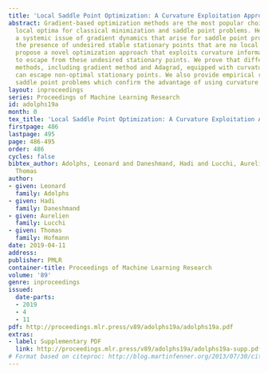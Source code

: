 ```yaml
---
title: 'Local Saddle Point Optimization: A Curvature Exploitation Approach'
abstract: Gradient-based optimization methods are the most popular choice for finding
  local optima for classical minimization and saddle point problems. Here, we highlight
  a systemic issue of gradient dynamics that arise for saddle point problems, namely
  the presence of undesired stable stationary points that are no local optima. We
  propose a novel optimization approach that exploits curvature information in order
  to escape from these undesired stationary points. We prove that different optimization
  methods, including gradient method and Adagrad, equipped with curvature exploitation
  can escape non-optimal stationary points. We also provide empirical results on common
  saddle point problems which confirm the advantage of using curvature exploitation.
layout: inproceedings
series: Proceedings of Machine Learning Research
id: adolphs19a
month: 0
tex_title: 'Local Saddle Point Optimization: A Curvature Exploitation Approach'
firstpage: 486
lastpage: 495
page: 486-495
order: 486
cycles: false
bibtex_author: Adolphs, Leonard and Daneshmand, Hadi and Lucchi, Aurelien and Hofmann,
  Thomas
author:
- given: Leonard
  family: Adolphs
- given: Hadi
  family: Daneshmand
- given: Aurelien
  family: Lucchi
- given: Thomas
  family: Hofmann
date: 2019-04-11
address: 
publisher: PMLR
container-title: Proceedings of Machine Learning Research
volume: '89'
genre: inproceedings
issued:
  date-parts:
  - 2019
  - 4
  - 11
pdf: http://proceedings.mlr.press/v89/adolphs19a/adolphs19a.pdf
extras:
- label: Supplementary PDF
  link: http://proceedings.mlr.press/v89/adolphs19a/adolphs19a-supp.pdf
# Format based on citeproc: http://blog.martinfenner.org/2013/07/30/citeproc-yaml-for-bibliographies/
---
```

